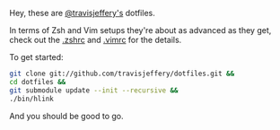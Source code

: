 Hey, these are [@travisjeffery's](http://twitter.com/travisjeffery) dotfiles.

In terms of Zsh and Vim setups they're about as advanced as they get, check out the [.zshrc](https://github.com/travisjeffery/dotfiles/blob/master/.zshrc) and
[.vimrc](https://github.com/travisjeffery/dotfiles/blob/master/.vim/vimrc) for
the details.

To get started:

``` sh
git clone git://github.com/travisjeffery/dotfiles.git && 
cd dotfiles && 
git submodule update --init --recursive && 
./bin/hlink
```

And you should be good to go.
